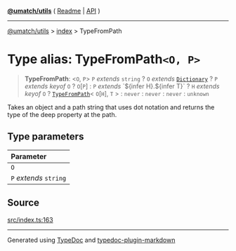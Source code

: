[**@umatch/utils**](../../README.md) ( [Readme](../../README.md) \| [API](../../API.md) )

---

[@umatch/utils](../../API.md) > [index](../README.md) > TypeFromPath

# Type alias: TypeFromPath`<O, P>`

> **TypeFromPath**: \<`O`, `P`\> `P` _extends_ `string` ? `O` _extends_ [`Dictionary`](type-alias.Dictionary.md) ? `P` _extends_ _keyof_ `O` ? `O`[`P`] : `P` _extends_ \`$\{infer H}.$\{infer T}\` ? `H` _extends_ _keyof_ `O` ? [`TypeFromPath`](type-alias.TypeFromPath.md)\< `O`[`H`], `T` \> : `never` : `never` : `never` : `unknown`

Takes an object and a path string that uses dot notation
and returns the type of the deep property at the path.

## Type parameters

| Parameter              |
| :--------------------- |
| `O`                    |
| `P` _extends_ `string` |

## Source

[src/index.ts:163](https://github.com/umatch-oficial/utils/blob/1dcf13d/src/index.ts#L163)

---

Generated using [TypeDoc](https://typedoc.org/) and [typedoc-plugin-markdown](https://www.npmjs.com/package/typedoc-plugin-markdown)
